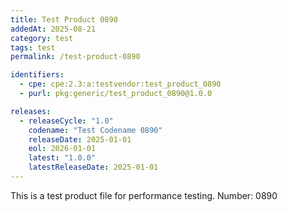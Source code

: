 ```yaml
---
title: Test Product 0890
addedAt: 2025-08-21
category: test
tags: test
permalink: /test-product-0890

identifiers:
  - cpe: cpe:2.3:a:testvendor:test_product_0890
  - purl: pkg:generic/test_product_0890@1.0.0

releases:
  - releaseCycle: "1.0"
    codename: "Test Codename 0890"
    releaseDate: 2025-01-01
    eol: 2026-01-01
    latest: "1.0.0"
    latestReleaseDate: 2025-01-01
---
```


This is a test product file for performance testing. Number: 0890
